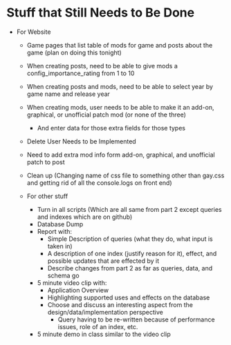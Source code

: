 # Stuff that Still Needs to Be Done
  * For Website
    * Game pages that list table of mods for game and posts about the game (plan on doing this tonight)
    * When creating posts, need to be able to give mods a config_importance_rating from 1 to 10
    * When creating posts and mods, need to be able to select year by game name and release year
    * When creating mods, user needs to be able to make it an add-on, graphical, or unofficial patch mod (or none of the three)
      * And enter data for those extra fields for those types
    * Delete User Needs to be Implemented
    * Need to add extra mod info form add-on, graphical, and unofficial patch to post
    * Clean up (Changing name of css file to something other than gay.css and getting rid of all the console.logs on front end)

    * For other stuff
      * Turn in all scripts (Which are all same from part 2 except queries and indexes which are on github)
      * Database Dump
      * Report with:
        * Simple Description of queries (what they do, what input is taken in)
        * A description of one index (justify reason for it), effect, and possible updates that are effected by it
        * Describe changes from part 2 as far as queries, data, and schema go
      * 5 minute video clip with:
        * Application Overview
        * Highlighting supported uses and effects on the database
        * Choose and discuss an interesting aspect from the design/data/implementation perspective
          * Query having to be re-written because of performance issues, role of an index, etc.
      * 5 minute demo in class similar to the video clip
